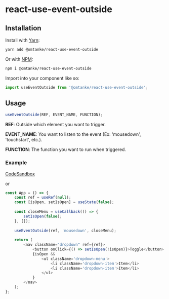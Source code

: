 # react-use-event-outside

## Installation

Install with [Yarn](https://yarnpkg.com/):

```sh
yarn add @omtanke/react-use-event-outside
```

Or with [NPM](https://www.npmjs.com/):

```sh
npm i @omtanke/react-use-event-outside
```

Import into your component like so:

```javascript
import useEventOutside from '@omtanke/react-use-event-outside';
```

## Usage

```javascript
useEventOutside(REF, EVENT_NAME, FUNCTION);
```
**REF**: Outside which element you want to trigger.

**EVENT_NAME**: You want to listen to the event (Ex: 'mousedown', 'touchstart', etc.).

**FUNCTION**: The function you want to run when triggered.

### Example

[CodeSandbox](https://codesandbox.io/s/useeventoutside-6gfby?file=/src/App.js)

or

```javascript
const App = () => {
    const ref = useRef(null);
    const [isOpen, setIsOpen] = useState(false);
    
    const closeMenu = useCallback(() => {
        setIsOpen(false);
    }, []);
    
    useEventOutside(ref, 'mousedown', closeMenu);
    
    return (
        <nav className="dropdown" ref={ref}>
            <button onClick={() => setIsOpen(!isOpen)}>Toggle</button>
            {isOpen &&
                <ul className='dropdown-menu'>
                    <li className='dropdown-item'>Item</li>
                    <li className='dropdown-item'>Item</li>
                </ul>    
            }
        </nav>
    );
};
```